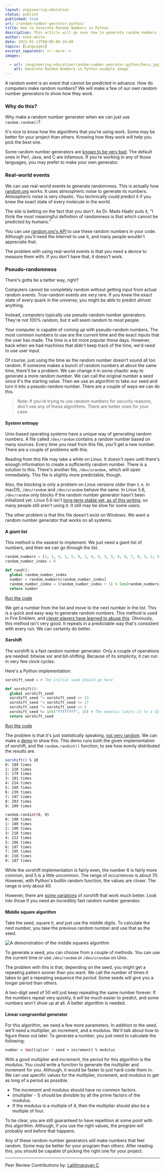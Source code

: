 ```yaml
---
layout: engineering-education
status: publish
published: true
url: /random-number-genrator-python/
title: How to Generate Random Numbers in Python
description: This article will go over how to generate random numbers in Python. Computers cannot be completely random without getting input from actual random events. True-random events are very rare.
author: mike-white
date: 2021-01-13T00:00:00-19:00
topics: [Languages]
excerpt_separator: <!--more-->
images:

  - url: /engineering-education/random-number-genrator-python/hero.jpg
    alt: Generate Random Numbers in Python example image
---
```

A random event is an event that cannot be predicted in advance. How do computers make random numbers? We will make a few of our own random number generators to show how they work.
<!--more-->

### Why do this?
Why make a random number generator when we can just use `random.random()`?

It's nice to know how the algorithms that you're using work. Some may be better for your project than others. Knowing how they work will help you pick the best one.

Some random number generators are [known to be very bad](http://www0.cs.ucl.ac.uk/staff/d.jones/GoodPracticeRNG.pdf). The default ones in Perl, Java, and C are infamous. If you're working in any of those languages, you may prefer to make your own generator.

### Real-world events
We can use real-world events to generate randomness. This is actually how [random.org](https://www.random.org/) works. It uses atmospheric noise to generate its numbers. Atmospheric noise is very chaotic. You technically could predict it if you knew the exact state of every molecule in the world. 

The site is betting on the fact that you don't. As Dr. Mads Haahr puts it, "I think the most meaningful definition of randomness is that which cannot be predicted by humans."

You can use [random.org's API](https://api.random.org/dashboard) to use these random numbers in your code. Although you'll need the Internet to use it, and many people wouldn't appreciate that.

The problem with using real-world events is that you need a device to measure them with. If you don't have that, it doesn't work.

### Pseudo-randomness
There's gotta be a better way, right?

Computers cannot be completely random without getting input from actual random events. True-random events are very rare. If you knew the exact state of every quark in the universe, you might be able to predict almost anything.

Instead, computers typically use pseudo-random number generators. They're not 100% random, but it will seem random to most people.

Your computer is capable of coming up with pseudo-random numbers. The most common numbers to use are the current time and the exact inputs that the user has made. The time is a bit more popular these days. However, back when we had machines that didn't keep track of the time, we'd need to use user input.

Of course, just using the time as the random number doesn't sound all too random. If someone makes a bunch of random numbers at about the same time, there'll be a problem. We can change it in some chaotic way to generate a more random number. We can call the original number a seed since it's the starting value. Then we use an algorithm to take our seed and turn it into a pseudo-random number. There are a couple of ways we can do this.

>Note: If you're trying to use random numbers for security reasons, don't use any of these algorithms. There are better ones for your case.

#### System entropy
Unix-based operating systems have a unique way of generating random numbers. A file called `/dev/random` contains a random number based on many sources. Every time you read from this file, you'll get a new number. There are a couple of problems with this.

Reading from this file may take a while on Linux. It doesn't open until there's enough information to create a sufficiently random number. There is a solution to this. There's another file, `/dev/urandom,` which will open immediately. This file is slightly more predictable, though. 

Also, the blocking is only a problem on Linux versions older than `5.6`. In macOS, `/dev/random` and `/dev/urandom` behave the same. In Linux 5.6, `/dev/random` only blocks if the random number generator hasn't been initialized yet. Linux 5.6 isn't [long-term stable yet, as of this writing](https://www.kernel.org/), so many people still aren't using it. It still may be slow for some users.

The other problem is that this file doesn't exist on Windows. We want a random number generator that works on all systems.

#### A giant list
This method is the easiest to implement. We just need a giant list of numbers, and then we can go through the list.

```python
random_numbers = [3, 1, 4, 1, 5, 9, 2, 6, 5, 3, 5, 8, 9, 7, 9, 3, 2, 3, 8, 4, 6, 2, 6, 4]
random_number_index = 0

def rand():
  global random_number_index
  number = random_numbers[random_number_index]
  random_number_index = (random_number_index + 1) % len(random_numbers)
  return number
```

[Run the code](https://repl.it/@Botahamec/Giant-Random-List)

We get a number from the list and move to the next number in the list. This is a quick and easy way to generate random numbers. This method is used in Fire Emblem, and [clever players have learned to abuse this](https://www.youtube.com/watch?v=Qq8ZRWkhovs). Obviously, this method isn't very good. It repeats in a predictable way that's consistent with every run. We can certainly do better.

#### Xorshift
The xorshift is a fast random number generator. Only a couple of operations are needed: bitwise xor and bit-shifting. Because of its simplicity, it can run in very few clock cycles. 

Here's a Python implementation:

```python
xorshift_seed = # The initial seed should go here

def xorshift():
  global xorshift_seed
  xorshift_seed ^= xorshift_seed << 13
  xorshift_seed ^= xorshift_seed >> 17
  xorshift_seed ^= xorshift_seed << 5
  xorshift_seed %= int("ffffffff", 16) # The modulus limits it to a 32-bit number
  return xorshift_seed
```

[Run the code](https://repl.it/@Botahamec/Xorshift)

The problem is that it's just statistically speaking, [not very random](https://www.iro.umontreal.ca/~lecuyer/myftp/papers/xorshift.pdf). We can make a [demo](https://repl.it/@Botahamec/Xorshift-Test) to show this. This demo runs both the given implementation of xorshift, and the `random.randint()` function, to see how evenly distributed the results are.

```bash
xorshift() % 10
0: 189 times
1: 220 times
2: 179 times
3: 181 times
4: 214 times
5: 169 times
6: 239 times
7: 197 times
8: 203 times
9: 209 times

random.randint(0, 9)
0: 198 times
1: 189 times
2: 190 times
3: 218 times
4: 222 times
5: 186 times
6: 197 times
7: 195 times
8: 218 times
9: 187 times
```

While the xorshift implementation is fairly even, the number 6 is fairly more common, and 5 is a little uncommon. The range of occurrences is about 70. However, with Python's builtin random function, the values are closer. The range is only about 40.

However, there are [some variations](https://en.wikipedia.org/wiki/Xorshift#Variations) of xorshift that work much better. Look into those if you need an incredibly fast random number generator.

#### Middle square algorithm
Take the seed, square it, and just use the middle digits. To calculate the next number, you take the previous random number and use that as the seed.

![A demonstration of the middle squares algorithm](middle_squares.png)

To generate a seed, you can choose from a couple of methods. You can use the current time or use `/dev/random` or `/dev/urandom` on Unix.

The problem with this is that, depending on the seed, you might get a repeating pattern sooner than you want. We call the number of times it takes to get a repeating sequence the *period*. Some seeds will give you a longer period than others. 

A two-digit seed of 50 will just keep repeating the same number forever. If the numbers repeat very quickly, it will be much easier to predict, and some numbers won't show up at all. A better algorithm is needed.

#### Linear congruential generator
For this algorithm, we need a few more parameters. In addition to the seed, we'll need a multiplier, an increment, and a modulus. We'll talk about how to figure these out later. To generate a number, you just need to calculate the following:

```bash
number = (multiplier * seed + increment) % modulus
```

With a good multiplier and increment, the period for this algorithm is the modulus. You could write a function to generate the multiplier and increment for you. Although, it would be faster to just hard-code them in. We can use specific values for the multiplier, increment, and modulus to get as long of a period as possible.

- The increment and modulus should have no common factors.
- (multiplier - 1) should be divisible by all the prime factors of the modulus.
- If the modulus is a multiple of 4, then the multiplier should also be a multiple of four.

To be clear, you are still guaranteed to have repetition at some point with this algorithm. Although, if you use the right values, the program will probably end before that happens.

Any of these random number generators will make numbers that feel random. Some may be better for your program than others. After reading this, you should be capable of picking the right one for your project.

---
Peer Review Contributions by: [Lalithnarayan C](/authors/lalithnarayan-c/)

